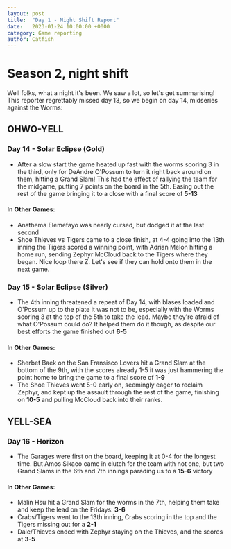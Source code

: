 ```yaml
---
layout: post
title:  "Day 1 - Night Shift Report"
date:   2023-01-24 10:00:00 +0000
category: Game reporting
author: Catfish
---
```


# Season 2, night shift

Well folks, what a night it's been. We saw a lot, so let's get summarising! This reporter regrettably missed day 13, so we begin on day 14, midseries against the Worms:

## OHWO-YELL
### Day 14 - Solar Eclipse (Gold)
- After a slow start the game heated up fast with the worms scoring 3 in the third, only for DeAndre O'Possum to turn it right back around on them, hitting a Grand Slam! This had the effect of rallying the team for the midgame, putting 7 points on the board in the 5th. Easing out the rest of the game bringing it to a close with a final score of **5-13**

#### In Other Games:

- Anathema Elemefayo was nearly cursed, but dodged it at the last second
- Shoe Thieves vs Tigers came to a close finish, at 4-4 going into the 13th inning the Tigers scored a winning point, with Adrian Melon hitting a home run, sending Zephyr McCloud back to the Tigers where they began. Nice loop there Z. Let's see if they can hold onto them in the next game.

### Day 15 - Solar Eclipse (Silver)
- The 4th inning threatened a repeat of Day 14, with blases loaded and O'Possum up to the plate it was not to be, especially with the Worms scoring 3 at the top of the 5th to take the lead. Maybe they're afraid of what O'Possum could do? It helped them do it though, as despite our best efforts the game finished out **6-5**

#### In Other Games:
- Sherbet Baek on the San Fransisco Lovers hit a Grand Slam at the bottom of the 9th, with the scores already 1-5 it was just hammering the point home to bring the game to a final score of **1-9**
- The Shoe Thieves went 5-0 early on, seemingly eager to reclaim Zephyr, and kept up the assault through the rest of the game, finishing on **10-5** and pulling McCloud back into their ranks.

## YELL-SEA

### Day 16 - Horizon

- The Garages were first on the board, keeping it at 0-4 for the longest time. But Amos Sikaeo came in clutch for the team with not one, but two Grand Slams in the 6th and 7th innings parading us to a **15-6** victory

#### In Other Games:

- Malin Hsu hit a Grand Slam for the worms in the 7th, helping them take and keep the lead on the Fridays: **3-6**
- Crabs/Tigers went to the 13th inning, Crabs scoring in the top and the Tigers missing out for a **2-1**
- Dale/Thieves ended with Zephyr staying on the Thieves, and the scores at **3-5**
